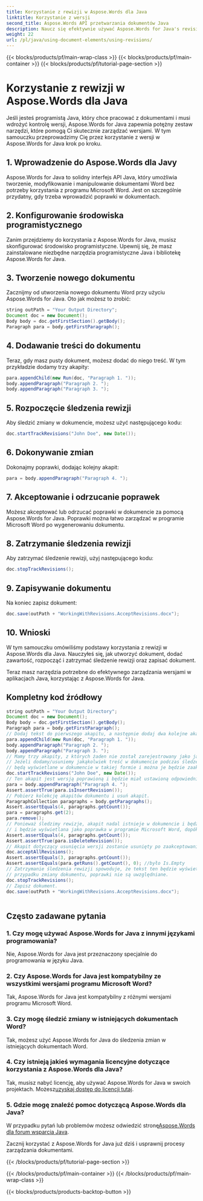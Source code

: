 ```yaml
---
title: Korzystanie z rewizji w Aspose.Words dla Java
linktitle: Korzystanie z wersji
second_title: Aspose.Words API przetwarzania dokumentów Java
description: Naucz się efektywnie używać Aspose.Words for Java's revision. Przewodnik krok po kroku dla programistów. Zoptymalizuj zarządzanie dokumentami.
weight: 22
url: /pl/java/using-document-elements/using-revisions/
---
```


{{< blocks/products/pf/main-wrap-class >}}
{{< blocks/products/pf/main-container >}}
{{< blocks/products/pf/tutorial-page-section >}}

# Korzystanie z rewizji w Aspose.Words dla Java


Jeśli jesteś programistą Java, który chce pracować z dokumentami i musi wdrożyć kontrolę wersji, Aspose.Words for Java zapewnia potężny zestaw narzędzi, które pomogą Ci skutecznie zarządzać wersjami. W tym samouczku przeprowadzimy Cię przez korzystanie z wersji w Aspose.Words for Java krok po kroku. 

## 1. Wprowadzenie do Aspose.Words dla Javy

Aspose.Words for Java to solidny interfejs API Java, który umożliwia tworzenie, modyfikowanie i manipulowanie dokumentami Word bez potrzeby korzystania z programu Microsoft Word. Jest on szczególnie przydatny, gdy trzeba wprowadzić poprawki w dokumentach.

## 2. Konfigurowanie środowiska programistycznego

Zanim przejdziemy do korzystania z Aspose.Words for Java, musisz skonfigurować środowisko programistyczne. Upewnij się, że masz zainstalowane niezbędne narzędzia programistyczne Java i bibliotekę Aspose.Words for Java.

## 3. Tworzenie nowego dokumentu

Zacznijmy od utworzenia nowego dokumentu Word przy użyciu Aspose.Words for Java. Oto jak możesz to zrobić:

```java
string outPath = "Your Output Directory";
Document doc = new Document();
Body body = doc.getFirstSection().getBody();
Paragraph para = body.getFirstParagraph();
```

## 4. Dodawanie treści do dokumentu

Teraz, gdy masz pusty dokument, możesz dodać do niego treść. W tym przykładzie dodamy trzy akapity:

```java
para.appendChild(new Run(doc, "Paragraph 1. "));
body.appendParagraph("Paragraph 2. ");
body.appendParagraph("Paragraph 3. ");
```

## 5. Rozpoczęcie śledzenia rewizji

Aby śledzić zmiany w dokumencie, możesz użyć następującego kodu:

```java
doc.startTrackRevisions("John Doe", new Date());
```

## 6. Dokonywanie zmian

Dokonajmy poprawki, dodając kolejny akapit:

```java
para = body.appendParagraph("Paragraph 4. ");
```

## 7. Akceptowanie i odrzucanie poprawek

Możesz akceptować lub odrzucać poprawki w dokumencie za pomocą Aspose.Words for Java. Poprawki można łatwo zarządzać w programie Microsoft Word po wygenerowaniu dokumentu.

## 8. Zatrzymanie śledzenia rewizji

Aby zatrzymać śledzenie rewizji, użyj następującego kodu:

```java
doc.stopTrackRevisions();
```

## 9. Zapisywanie dokumentu

Na koniec zapisz dokument:

```java
doc.save(outPath + "WorkingWithRevisions.AcceptRevisions.docx");
```

## 10. Wnioski

W tym samouczku omówiliśmy podstawy korzystania z rewizji w Aspose.Words dla Java. Nauczyłeś się, jak utworzyć dokument, dodać zawartość, rozpocząć i zatrzymać śledzenie rewizji oraz zapisać dokument.

Teraz masz narzędzia potrzebne do efektywnego zarządzania wersjami w aplikacjach Java, korzystając z Aspose.Words for Java.

## Kompletny kod źródłowy
```java
string outPath = "Your Output Directory";
Document doc = new Document();
Body body = doc.getFirstSection().getBody();
Paragraph para = body.getFirstParagraph();
// Dodaj tekst do pierwszego akapitu, a następnie dodaj dwa kolejne akapity.
para.appendChild(new Run(doc, "Paragraph 1. "));
body.appendParagraph("Paragraph 2. ");
body.appendParagraph("Paragraph 3. ");
// Mamy trzy akapity, z których żaden nie został zarejestrowany jako jakikolwiek rodzaj rewizji
// Jeżeli dodamy/usuniemy jakąkolwiek treść w dokumencie podczas śledzenia zmian,
// będą wyświetlane w dokumencie w takiej formie i można je będzie zaakceptować lub odrzucić.
doc.startTrackRevisions("John Doe", new Date());
// Ten akapit jest wersją poprawioną i będzie miał ustawioną odpowiednią flagę „IsInsertRevision”.
para = body.appendParagraph("Paragraph 4. ");
Assert.assertTrue(para.isInsertRevision());
// Pobierz kolekcję akapitów dokumentu i usuń akapit.
ParagraphCollection paragraphs = body.getParagraphs();
Assert.assertEquals(4, paragraphs.getCount());
para = paragraphs.get(2);
para.remove();
// Ponieważ śledzimy rewizje, akapit nadal istnieje w dokumencie i będzie miał ustawiony parametr „IsDeleteRevision”
// i będzie wyświetlana jako poprawka w programie Microsoft Word, dopóki nie zaakceptujemy lub odrzucimy wszystkich poprawek.
Assert.assertEquals(4, paragraphs.getCount());
Assert.assertTrue(para.isDeleteRevision());
// Akapit dotyczący usunięcia wersji zostanie usunięty po zaakceptowaniu zmian.
doc.acceptAllRevisions();
Assert.assertEquals(3, paragraphs.getCount());
Assert.assertEquals(para.getRuns().getCount(), 0); //było Is.Empty
// Zatrzymanie śledzenia rewizji spowoduje, że tekst ten będzie wyświetlany jako normalny tekst.
// przypadku zmiany dokumentu, poprawki nie są uwzględniane.
doc.stopTrackRevisions();
// Zapisz dokument.
doc.save(outPath + "WorkingWithRevisions.AcceptRevisions.docx");
  
```

## Często zadawane pytania

### 1. Czy mogę używać Aspose.Words for Java z innymi językami programowania?

Nie, Aspose.Words for Java jest przeznaczony specjalnie do programowania w języku Java.

### 2. Czy Aspose.Words for Java jest kompatybilny ze wszystkimi wersjami programu Microsoft Word?

Tak, Aspose.Words for Java jest kompatybilny z różnymi wersjami programu Microsoft Word.

### 3. Czy mogę śledzić zmiany w istniejących dokumentach Word?

Tak, możesz użyć Aspose.Words for Java do śledzenia zmian w istniejących dokumentach Word.

### 4. Czy istnieją jakieś wymagania licencyjne dotyczące korzystania z Aspose.Words dla Java?

 Tak, musisz nabyć licencję, aby używać Aspose.Words for Java w swoich projektach. Możesz[uzyskaj dostęp do licencji tutaj](https://purchase.aspose.com/buy).

### 5. Gdzie mogę znaleźć pomoc dotyczącą Aspose.Words dla Java?

 W przypadku pytań lub problemów możesz odwiedzić stronę[Aspose.Words dla forum wsparcia Java](https://forum.aspose.com/).

Zacznij korzystać z Aspose.Words for Java już dziś i usprawnij procesy zarządzania dokumentami.

{{< /blocks/products/pf/tutorial-page-section >}}

{{< /blocks/products/pf/main-container >}}
{{< /blocks/products/pf/main-wrap-class >}}

{{< blocks/products/products-backtop-button >}}
